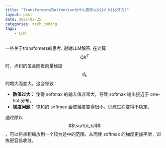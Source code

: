 ```yaml
---
title: "Transformers的attention为什么要除以$${d_k}$$开方?"
layout: post
date: 2025-02-25
categories: tech_coding
tags:
    - LLM
---
```



一些关于transfomers的思考. 谢谢LLM解答.
在计算 $$QK^T$$时，点积的值会随着向量维度 $$d_k$$的增大而变大。这会导致：
- **数值过大：** 使得 softmax 的输入值非常大，导致 softmax 输出接近于 one-hot 分布。
- **梯度问题：** 饱和的 softmax 会使梯度变得很小，训练过程变得不稳定。

通过除以 $$\sqrt{d_k}$$，可以将点积缩放到一个较为适中的范围，从而使 softmax 的梯度更加平滑，训练更容易收敛。